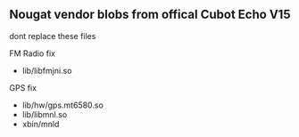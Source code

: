 Nougat vendor blobs from offical Cubot Echo V15
---------------
dont replace these files

FM Radio fix
- lib/libfmjni.so

GPS fix
- lib/hw/gps.mt6580.so
- lib/libmnl.so
- xbin/mnld

